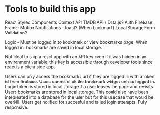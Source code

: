 # Tools to build this app

React
Styled Components
Context API
TMDB API / Data.js?
Auth
Firebase
Framer Motion
Notifications - toast? (When bookmark)
Local Storage
Form Vaildation?

Logic - Must be logged in to bookmark or view bookmarks page. When logged in, bookmarks are saved in local storage. 

Not ideal to ship a react app with an API key even if it was hidden in an environment variable, this key is accessible through developer tools since react is a client side app.

Users can only access the bookmarks url if they are logged in with a token id from firebase.
Users cannot click the bookmark widget unless logged in.
Login token is stored in local storage if a user leaves the page and revisits.
Users bookmarks are stored in local storage. This could also have been integreated into a database for the user but for this usecase that would be overkill.
Users get notified for succesful and failed login attempts.
Fully responsive.
